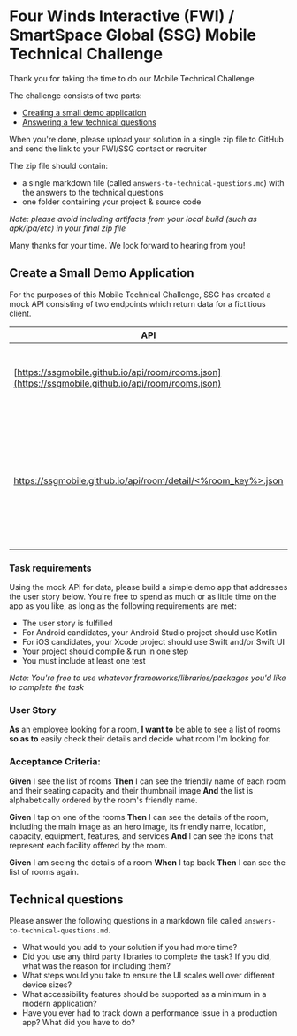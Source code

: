 # Four Winds Interactive (FWI) / SmartSpace Global (SSG) Mobile Technical Challenge

Thank you for taking the time to do our Mobile Technical Challenge.  

The challenge consists of two parts:  

- [Creating a small demo application](#create-a-small-demo-application)  
- [Answering a few technical questions](#technical-questions)  

When you're done, please upload your solution in a single zip file to GitHub and send the link to your FWI/SSG contact or recruiter  

The zip file should contain:  
- a single markdown file (called `answers-to-technical-questions.md`) with the answers to the technical questions  
- one folder containing your project & source code  

_Note: please avoid including artifacts from your local build (such as apk/ipa/etc) in your final zip file_

Many thanks for your time. We look forward to hearing from you!  

## Create a Small Demo Application

For the purposes of this Mobile Technical Challenge, SSG has created a mock API consisting of two endpoints which return data for a fictitious client.

API | Purpose
------------ | -------------
[https://ssgmobile.github.io/api/room/rooms.json](https://ssgmobile.github.io/api/room/rooms.json) | Returns a list of meeting rooms in a building.
[https://ssgmobile.github.io/api/room/detail/<%room_key%>.json](https://ssgmobile.github.io/api/room/detail/0001.json) | Returns the name, location and various facilities offered by room with the given key. 

### Task requirements

Using the mock API for data, please build a simple demo app that addresses the user story below. You're free to spend as much or as little time on the app as you like, as long as the following requirements are met:  

- The user story is fulfilled
- For Android candidates, your Android Studio project should use Kotlin  
- For iOS candidates, your Xcode project should use Swift and/or Swift UI  
- Your project should compile & run in one step  
- You must include at least one test  

_Note: You're free to use whatever frameworks/libraries/packages you'd like to complete the task_  


### User Story
**As** an employee looking for a room, **I want to** be able to see a list of rooms **so as to** easily check their details and decide what room I'm looking for. 
 
### Acceptance Criteria:
**Given** I see the list of rooms
**Then** I can see the friendly name of each room and their seating capacity and their thumbnail image
**And** the list is alphabetically ordered by the room's friendly name.
 
**Given** I tap on one of the rooms
**Then** I can see the details of the room, including the main image as an hero image, its friendly name, location, capacity, equipment, features, and services
**And** I can see the icons that represent each facility offered by the room.
 
**Given** I am seeing the details of a room
**When** I tap back
**Then** I can see the list of rooms again.

## Technical questions

Please answer the following questions in a markdown file called `answers-to-technical-questions.md`.

- What would you add to your solution if you had more time?
- Did you use any third party libraries to complete the task? If you did, what was the reason for including them?
- What steps would you take to ensure the UI scales well over different device sizes?
- What accessibility features should be supported as a minimum in a modern application?
- Have you ever had to track down a performance issue in a production app? What did you have to do?

